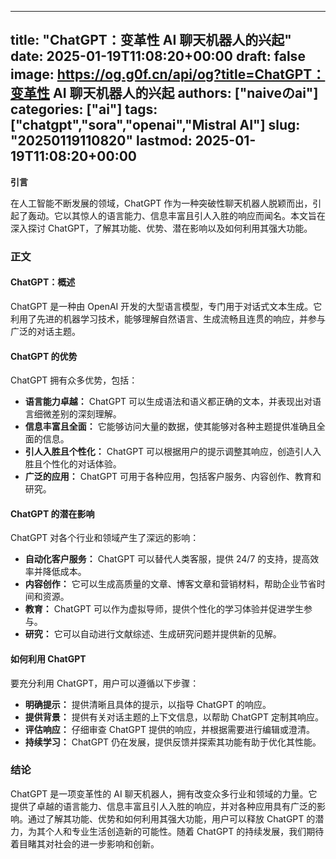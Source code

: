 
---
title: "ChatGPT：变革性 AI 聊天机器人的兴起"
date: 2025-01-19T11:08:20+00:00
draft: false
image: https://og.g0f.cn/api/og?title=ChatGPT：变革性 AI 聊天机器人的兴起
authors: ["naiveのai"]
categories: ["ai"]
tags: ["chatgpt","sora","openai","Mistral AI"]
slug: "20250119110820"
lastmod: 2025-01-19T11:08:20+00:00
---
**引言**

在人工智能不断发展的领域，ChatGPT 作为一种突破性聊天机器人脱颖而出，引起了轰动。它以其惊人的语言能力、信息丰富且引人入胜的响应而闻名。本文旨在深入探讨 ChatGPT，了解其功能、优势、潜在影响以及如何利用其强大功能。

### 正文

#### ChatGPT：概述

ChatGPT 是一种由 OpenAI 开发的大型语言模型，专门用于对话式文本生成。它利用了先进的机器学习技术，能够理解自然语言、生成流畅且连贯的响应，并参与广泛的对话主题。

#### ChatGPT 的优势

ChatGPT 拥有众多优势，包括：

- **语言能力卓越：** ChatGPT 可以生成语法和语义都正确的文本，并表现出对语言细微差别的深刻理解。
- **信息丰富且全面：** 它能够访问大量的数据，使其能够对各种主题提供准确且全面的信息。
- **引人入胜且个性化：** ChatGPT 可以根据用户的提示调整其响应，创造引人入胜且个性化的对话体验。
- **广泛的应用：** ChatGPT 可用于各种应用，包括客户服务、内容创作、教育和研究。

#### ChatGPT 的潜在影响

ChatGPT 对各个行业和领域产生了深远的影响：

- **自动化客户服务：** ChatGPT 可以替代人类客服，提供 24/7 的支持，提高效率并降低成本。
- **内容创作：** 它可以生成高质量的文章、博客文章和营销材料，帮助企业节省时间和资源。
- **教育：** ChatGPT 可以作为虚拟导师，提供个性化的学习体验并促进学生参与。
- **研究：** 它可以自动进行文献综述、生成研究问题并提供新的见解。

#### 如何利用 ChatGPT

要充分利用 ChatGPT，用户可以遵循以下步骤：

- **明确提示：** 提供清晰且具体的提示，以指导 ChatGPT 的响应。
- **提供背景：** 提供有关对话主题的上下文信息，以帮助 ChatGPT 定制其响应。
- **评估响应：** 仔细审查 ChatGPT 提供的响应，并根据需要进行编辑或澄清。
- **持续学习：** ChatGPT 仍在发展，提供反馈并探索其功能有助于优化其性能。

### 结论

ChatGPT 是一项变革性的 AI 聊天机器人，拥有改变众多行业和领域的力量。它提供了卓越的语言能力、信息丰富且引人入胜的响应，并对各种应用具有广泛的影响。通过了解其功能、优势和如何利用其强大功能，用户可以释放 ChatGPT 的潜力，为其个人和专业生活创造新的可能性。随着 ChatGPT 的持续发展，我们期待着目睹其对社会的进一步影响和创新。
